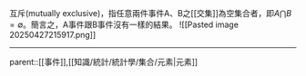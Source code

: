 互斥(mutually exclusive)，指任意兩件事件A、B之[[交集]]為空集合者，即$A \bigcap B =\emptyset$。簡言之，A事件跟B事件沒有一樣的結果。
![[Pasted image 20250427215917.png]]
- - -
parent::[[事件]],[[知識/統計/統計學/集合/元素|元素]]

